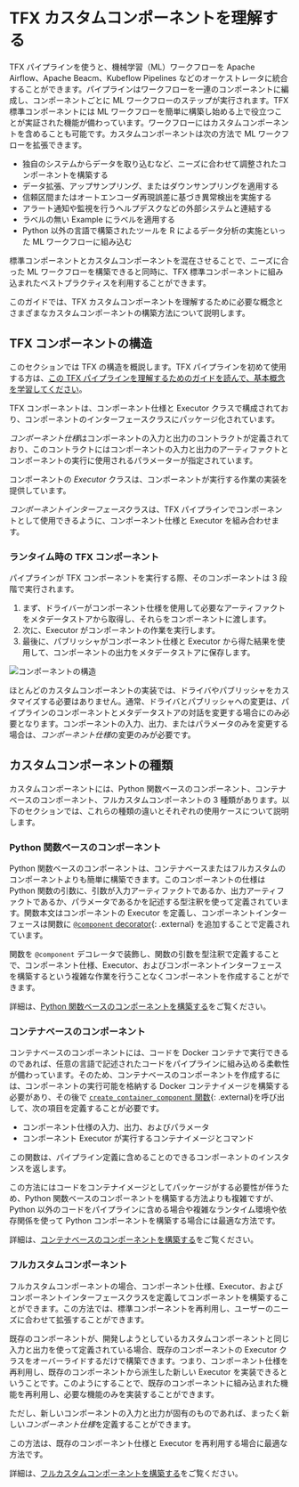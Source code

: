 # TFX カスタムコンポーネントを理解する

TFX パイプラインを使うと、機械学習（ML）ワークフローを Apache Airflow、Apache Beacm、Kubeflow Pipelines などのオーケストレータに統合することができます。パイプラインはワークフローを一連のコンポーネントに編成し、コンポーネントごとに ML ワークフローのステップが実行されます。TFX 標準コンポーネントには ML ワークフローを簡単に構築し始める上で役立つことが実証された機能が備わっています。ワークフローにはカスタムコンポーネントを含めることも可能です。カスタムコンポーネントは次の方法で ML ワークフローを拡張できます。

- 独自のシステムからデータを取り込むなど、ニーズに合わせて調整されたコンポーネントを構築する
- データ拡張、アップサンプリング、またはダウンサンプリングを適用する
- 信頼区間またはオートエンコーダ再現誤差に基づき異常検出を実施する
- アラート通知や監視を行うヘルプデスクなどの外部システムと連結する
- ラベルの無い Example にラベルを適用する
- Python 以外の言語で構築されたツールを R によるデータ分析の実施といった ML ワークフローに組み込む

標準コンポーネントとカスタムコンポーネントを混在させることで、ニーズに合った ML ワークフローを構築できると同時に、TFX 標準コンポーネントに組み込まれたベストプラクティスを利用することができます。

このガイドでは、TFX カスタムコンポーネントを理解するために必要な概念とさまざまなカスタムコンポーネントの構築方法について説明します。

## TFX コンポーネントの構造

このセクションでは TFX の構造を概説します。TFX パイプラインを初めて使用する方は、[この TFX パイプラインを理解するためのガイドを読んで、基本概念を学習してください](understanding_tfx_pipelines.md)。

TFX コンポーネントは、コンポーネント仕様と Executor クラスで構成されており、コンポーネントのインターフェースクラスにパッケージ化されています。

*コンポーネント仕様*はコンポーネントの入力と出力のコントラクトが定義されており、このコントラクトにはコンポーネントの入力と出力のアーティファクトとコンポーネントの実行に使用されるパラメーターが指定されています。

コンポーネントの *Executor* クラスは、コンポーネントが実行する作業の実装を提供しています。

*コンポーネントインターフェース*クラスは、TFX パイプラインでコンポーネントとして使用できるように、コンポーネント仕様と Executor を組み合わせます。

### ランタイム時の TFX コンポーネント

パイプラインが TFX コンポーネントを実行する際、そのコンポーネントは 3 段階で実行されます。

1. まず、ドライバーがコンポーネント仕様を使用して必要なアーティファクトをメタデータストアから取得し、それらをコンポーネントに渡します。
2. 次に、Executor がコンポーネントの作業を実行します。
3. 最後に、パブリッシャがコンポーネント仕様と Executor から得た結果を使用して、コンポーネントの出力をメタデータストアに保存します。

![コンポーネントの構造](images/component.png)

ほとんどのカスタムコンポーネントの実装では、ドライバやパブリッシャをカスタマイズする必要はありません。通常、ドライバとパブリッシャへの変更は、パイプラインのコンポーネントとメタデータストアの対話を変更する場合にのみ必要となります。コンポーネントの入力、出力、またはパラメータのみを変更する場合は、*コンポーネント仕様*の変更のみが必要です。

## カスタムコンポーネントの種類

カスタムコンポーネントには、Python 関数ベースのコンポーネント、コンテナベースのコンポーネント、フルカスタムコンポーネントの 3 種類があります。以下のセクションでは、これらの種類の違いとそれぞれの使用ケースについて説明します。

### Python 関数ベースのコンポーネント

Python 関数ベースのコンポーネントは、コンテナベースまたはフルカスタムのコンポーネントよりも簡単に構築できます。このコンポーネントの仕様は Python 関数の引数に、引数が入力アーティファクトであるか、出力アーティファクトであるか、パラメータであるかを記述する型注釈を使って定義されています。関数本文はコンポーネントの Executor を定義し、コンポーネントインターフェースは関数に [`@component` decorator](https://github.com/tensorflow/tfx/blob/master/tfx/dsl/component/experimental/decorators.py){: .external} を追加することで定義されています。

関数を `@component` デコレータで装飾し、関数の引数を型注釈で定義することで、コンポーネント仕様、Executor、およびコンポーネントインターフェースを構築するという複雑な作業を行うことなくコンポーネントを作成することができます。

詳細は、[Python 関数ベースのコンポーネントを構築する](custom_function_component.md)をご覧ください。

### コンテナベースのコンポーネント

コンテナベースのコンポーネントには、コードを Docker コンテナで実行できるのであれば、任意の言語で記述されたコードをパイプラインに組み込める柔軟性が備わっています。そのため、コンテナベースのコンポーネントを作成するには、コンポーネントの実行可能を格納する Docker コンテナイメージを構築する必要があり、その後で [`create_container_component` 関数](https://github.com/tensorflow/tfx/blob/master/tfx/dsl/component/experimental/container_component.py){: .external}を呼び出して、次の項目を定義することが必要です。

- コンポーネント仕様の入力、出力、およびパラメータ
- コンポーネント Executor が実行するコンテナイメージとコマンド

この関数は、パイプライン定義に含めることのできるコンポーネントのインスタンスを返します。

この方法にはコードをコンテナイメージとしてパッケージがする必要性が伴うため、Python 関数ベースのコンポーネントを構築する方法よりも複雑ですが、Python 以外のコードをパイプラインに含める場合や複雑なランタイム環境や依存関係を使って Python コンポーネントを構築する場合には最適な方法です。

詳細は、[コンテナベースのコンポーネントを構築する](container_component.md)をご覧ください。

### フルカスタムコンポーネント

フルカスタムコンポーネントの場合、コンポーネント仕様、Executor、およびコンポーネントインターフェースクラスを定義してコンポーネントを構築することができます。この方法では、標準コンポーネントを再利用し、ユーザーのニーズに合わせて拡張することができます。

既存のコンポーネントが、開発しようとしているカスタムコンポーネントと同じ入力と出力を使って定義されている場合、既存のコンポーネントの Executor クラスをオーバーライドするだけで構築できます。つまり、コンポーネント仕様を再利用し、既存のコンポーネントから派生した新しい Executor を実装できるということです。このようにすることで、既存のコンポーネントに組み込まれた機能を再利用し、必要な機能のみを実装することができます。

ただし、新しいコンポーネントの入力と出力が固有のものであれば、まったく新しい*コンポーネント仕様*を定義することができます。

この方法は、既存のコンポーネント仕様と Executor を再利用する場合に最適な方法です。

詳細は、[フルカスタムコンポーネントを構築する](custom_component.md)をご覧ください。
